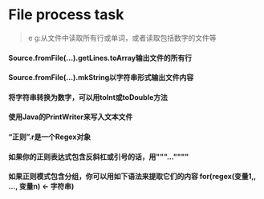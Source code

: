 # File process task

> e g:从文件中读取所有行或单词，或者读取包括数字的文件等

#### Source.fromFile(...).getLines.toArray输出文件的所有行

#### Source.fromFile(...).mkString以字符串形式输出文件内容

#### 将字符串转换为数字，可以用toInt或toDouble方法

#### 使用Java的PrintWriter来写入文本文件

#### “正则”.r是一个Regex对象

#### 如果你的正则表达式包含反斜杠或引号的话，用"""...""""

#### 如果正则模式包含分组，你可以用如下语法来提取它们的内容 for(regex(变量1,, ..., 变量n) <- 字符串)